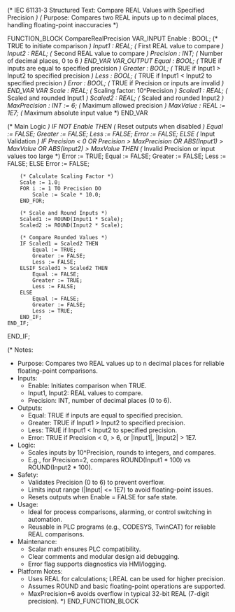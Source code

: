 (* IEC 61131-3 Structured Text: Compare REAL Values with Specified Precision *)
(* Purpose: Compares two REAL inputs up to n decimal places, handling floating-point inaccuracies *)

FUNCTION_BLOCK CompareRealPrecision
VAR_INPUT
    Enable : BOOL;                  (* TRUE to initiate comparison *)
    Input1 : REAL;                  (* First REAL value to compare *)
    Input2 : REAL;                  (* Second REAL value to compare *)
    Precision : INT;                (* Number of decimal places, 0 to 6 *)
END_VAR
VAR_OUTPUT
    Equal : BOOL;                   (* TRUE if inputs are equal to specified precision *)
    Greater : BOOL;                 (* TRUE if Input1 > Input2 to specified precision *)
    Less : BOOL;                    (* TRUE if Input1 < Input2 to specified precision *)
    Error : BOOL;                   (* TRUE if Precision or inputs are invalid *)
END_VAR
VAR
    Scale : REAL;                   (* Scaling factor: 10^Precision *)
    Scaled1 : REAL;                 (* Scaled and rounded Input1 *)
    Scaled2 : REAL;                 (* Scaled and rounded Input2 *)
    MaxPrecision : INT := 6;        (* Maximum allowed precision *)
    MaxValue : REAL := 1E7;         (* Maximum absolute input value *)
END_VAR

(* Main Logic *)
IF NOT Enable THEN
    (* Reset outputs when disabled *)
    Equal := FALSE;
    Greater := FALSE;
    Less := FALSE;
    Error := FALSE;
ELSE
    (* Input Validation *)
    IF Precision < 0 OR Precision > MaxPrecision OR 
       ABS(Input1) > MaxValue OR ABS(Input2) > MaxValue THEN
        (* Invalid Precision or input values too large *)
        Error := TRUE;
        Equal := FALSE;
        Greater := FALSE;
        Less := FALSE;
    ELSE
        Error := FALSE;
        
        (* Calculate Scaling Factor *)
        Scale := 1.0;
        FOR i := 1 TO Precision DO
            Scale := Scale * 10.0;
        END_FOR;
        
        (* Scale and Round Inputs *)
        Scaled1 := ROUND(Input1 * Scale);
        Scaled2 := ROUND(Input2 * Scale);
        
        (* Compare Rounded Values *)
        IF Scaled1 = Scaled2 THEN
            Equal := TRUE;
            Greater := FALSE;
            Less := FALSE;
        ELSIF Scaled1 > Scaled2 THEN
            Equal := FALSE;
            Greater := TRUE;
            Less := FALSE;
        ELSE
            Equal := FALSE;
            Greater := FALSE;
            Less := TRUE;
        END_IF;
    END_IF;
END_IF;

(* Notes:
   - Purpose: Compares two REAL values up to n decimal places for reliable floating-point comparisons.
   - Inputs:
     - Enable: Initiates comparison when TRUE.
     - Input1, Input2: REAL values to compare.
     - Precision: INT, number of decimal places (0 to 6).
   - Outputs:
     - Equal: TRUE if inputs are equal to specified precision.
     - Greater: TRUE if Input1 > Input2 to specified precision.
     - Less: TRUE if Input1 < Input2 to specified precision.
     - Error: TRUE if Precision < 0, > 6, or |Input1|, |Input2| > 1E7.
   - Logic:
     - Scales inputs by 10^Precision, rounds to integers, and compares.
     - E.g., for Precision=2, compares ROUND(Input1 * 100) vs ROUND(Input2 * 100).
   - Safety:
     - Validates Precision (0 to 6) to prevent overflow.
     - Limits input range (|Input| <= 1E7) to avoid floating-point issues.
     - Resets outputs when Enable = FALSE for safe state.
   - Usage:
     - Ideal for process comparisons, alarming, or control switching in automation.
     - Reusable in PLC programs (e.g., CODESYS, TwinCAT) for reliable REAL comparisons.
   - Maintenance:
     - Scalar math ensures PLC compatibility.
     - Clear comments and modular design aid debugging.
     - Error flag supports diagnostics via HMI/logging.
   - Platform Notes:
     - Uses REAL for calculations; LREAL can be used for higher precision.
     - Assumes ROUND and basic floating-point operations are supported.
     - MaxPrecision=6 avoids overflow in typical 32-bit REAL (7-digit precision).
*)
END_FUNCTION_BLOCK
